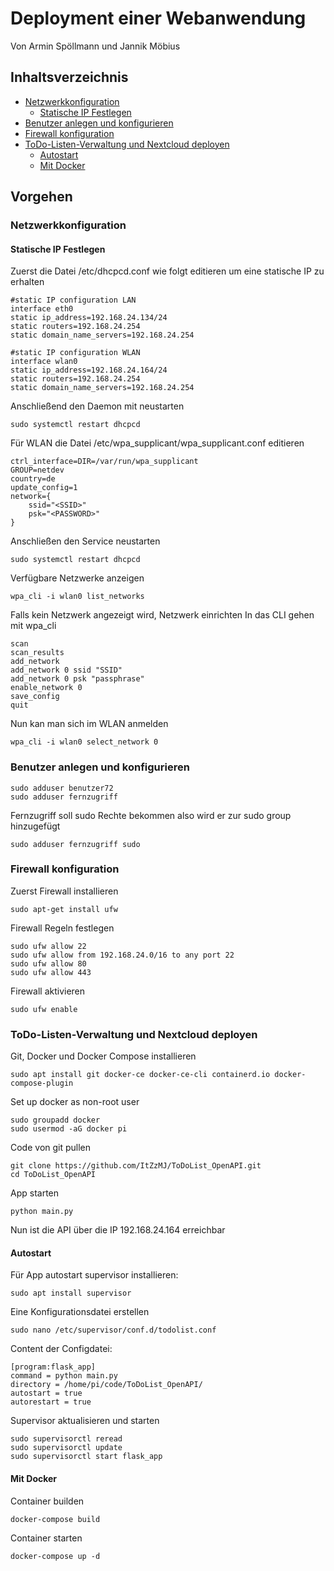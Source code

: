 # Deployment einer Webanwendung
Von Armin Spöllmann und Jannik Möbius

## Inhaltsverzeichnis

- [Netzwerkkonfiguration](#networkconfig)
  - [Statische IP Festlegen](#staticip)
- [Benutzer anlegen und konfigurieren](#user)
- [Firewall konfiguration](#firewall)
- [ToDo-Listen-Verwaltung und Nextcloud deployen](#deploy)
  - [Autostart](#autostart)
  - [Mit Docker](#docker)

## Vorgehen

<a name="networkconfig"></a>
### Netzwerkkonfiguration

<a name="staticip"></a>
#### Statische IP Festlegen

Zuerst die Datei /etc/dhcpcd.conf wie folgt editieren um eine statische IP zu erhalten 
````
#static IP configuration LAN
interface eth0
static ip_address=192.168.24.134/24
static routers=192.168.24.254
static domain_name_servers=192.168.24.254

#static IP configuration WLAN
interface wlan0
static ip_address=192.168.24.164/24
static routers=192.168.24.254
static domain_name_servers=192.168.24.254
````
Anschließend den Daemon mit neustarten
````
sudo systemctl restart dhcpcd
````

Für WLAN die Datei /etc/wpa_supplicant/wpa_supplicant.conf editieren
````
ctrl_interface=DIR=/var/run/wpa_supplicant 
GROUP=netdev
country=de
update_config=1
network={
    ssid="<SSID>"
    psk="<PASSWORD>"
}
````
Anschließen den Service neustarten
````
sudo systemctl restart dhcpcd
````

Verfügbare Netzwerke anzeigen
````
wpa_cli -i wlan0 list_networks
````

Falls kein Netzwerk angezeigt wird, Netzwerk einrichten
In das CLI gehen mit wpa_cli

````
scan
scan_results
add_network
add_network 0 ssid "SSID"
add_network 0 psk "passphrase"
enable_network 0
save_config
quit
````

Nun kan man sich im WLAN anmelden
````
wpa_cli -i wlan0 select_network 0 
````
<a name="user"></a>
### Benutzer anlegen und konfigurieren
````
sudo adduser benutzer72
sudo adduser fernzugriff
````

Fernzugriff soll sudo Rechte bekommen also wird er zur sudo group hinzugefügt
````
sudo adduser fernzugriff sudo
````

<a name="firewall"></a>
### Firewall konfiguration
Zuerst Firewall installieren
````
sudo apt-get install ufw
````

Firewall Regeln festlegen
````
sudo ufw allow 22
sudo ufw allow from 192.168.24.0/16 to any port 22
sudo ufw allow 80
sudo ufw allow 443
````

Firewall aktivieren
````
sudo ufw enable
````

<a name="deploy"></a>
### ToDo-Listen-Verwaltung und Nextcloud deployen

Git, Docker und Docker Compose installieren
````
sudo apt install git docker-ce docker-ce-cli containerd.io docker-compose-plugin
````

Set up docker as non-root user
````
sudo groupadd docker
sudo usermod -aG docker pi
````

Code von git pullen
````
git clone https://github.com/ItZzMJ/ToDoList_OpenAPI.git
cd ToDoList_OpenAPI
````

App starten
````
python main.py
````

Nun ist die API über die IP 192.168.24.164 erreichbar

<a name="autostart"></a>
#### Autostart

Für App autostart supervisor installieren:
````
sudo apt install supervisor
````

Eine Konfigurationsdatei erstellen
````
sudo nano /etc/supervisor/conf.d/todolist.conf
````

Content der Configdatei:
````
[program:flask_app]
command = python main.py
directory = /home/pi/code/ToDoList_OpenAPI/
autostart = true
autorestart = true
````

Supervisor aktualisieren und starten
````
sudo supervisorctl reread
sudo supervisorctl update
sudo supervisorctl start flask_app
````

<a name="docker"></a>
#### Mit Docker

Container builden
````
docker-compose build
````

Container starten
````
docker-compose up -d
````

